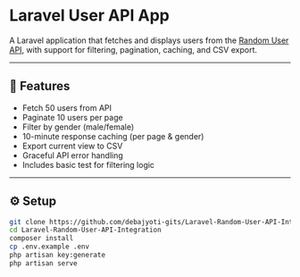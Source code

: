 # Laravel User API App

A Laravel application that fetches and displays users from the [Random User API](https://randomuser.me), with support for filtering, pagination, caching, and CSV export.

---

## 🚀 Features

- Fetch 50 users from API
- Paginate 10 users per page
- Filter by gender (male/female)
- 10-minute response caching (per page & gender)
- Export current view to CSV
- Graceful API error handling
- Includes basic test for filtering logic

---

## ⚙️ Setup

```bash
git clone https://github.com/debajyoti-gits/Laravel-Random-User-API-Integration.git
cd Laravel-Random-User-API-Integration
composer install
cp .env.example .env
php artisan key:generate
php artisan serve
